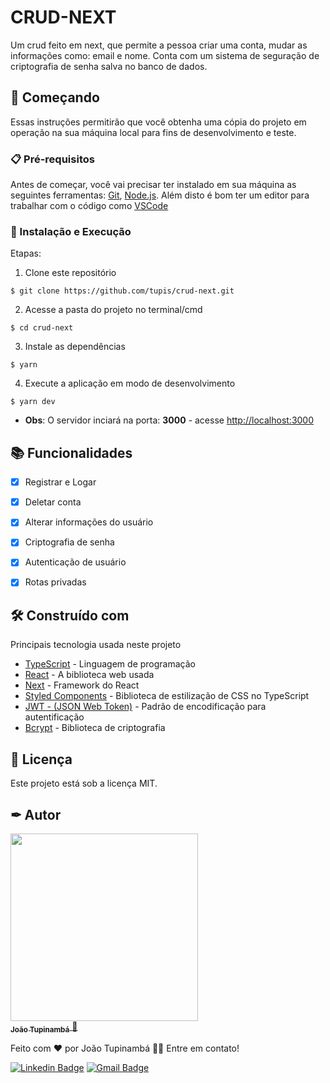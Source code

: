 # CRUD-NEXT

Um crud feito em next, que permite a pessoa criar uma conta, mudar as informações como: email e nome. Conta com um sistema de seguração de criptografia de senha salva no banco de dados.

## 🚀 Começando

Essas instruções permitirão que você obtenha uma cópia do projeto em operação na sua máquina local para fins de desenvolvimento e teste.

### 📋 Pré-requisitos

Antes de começar, você vai precisar ter instalado em sua máquina as seguintes ferramentas:
[Git](https://git-scm.com), [Node.js](https://nodejs.org/en/).
Além disto é bom ter um editor para trabalhar com o código como [VSCode](https://code.visualstudio.com/)

### 🔧 Instalação e Execução

Etapas:

1. Clone este repositório

```
$ git clone https://github.com/tupis/crud-next.git
```

2. Acesse a pasta do projeto no terminal/cmd

```
$ cd crud-next
```

3. Instale as dependências

```
$ yarn
```

4. Execute a aplicação em modo de desenvolvimento

```
$ yarn dev
```

- **Obs**: O servidor inciará na porta: **3000** - acesse <http://localhost:3000>

## 📚 Funcionalidades

- [x] Registrar e Logar

- [x] Deletar conta

- [x] Alterar informações do usuário

- [x] Criptografia de senha

- [x] Autenticação de usuário

- [x] Rotas privadas

## 🛠️ Construído com

Principais tecnologia usada neste projeto

- [TypeScript](https://www.typescriptlang.org/docs/) - Linguagem de programação
- [React](https://pt-br.reactjs.org/docs/getting-started.html) - A biblioteca web usada
- [Next](https://nextjs.org/docs) - Framework do React
- [Styled Components](https://styled-components.com/docs) - Biblioteca de estilização de CSS no TypeScript
- [JWT - (JSON Web Token)](https://jwt.io/) - Padrão de encodificação para autentificação
- [Bcrypt](https://www.npmjs.com/package/bcrypt) - Biblioteca de criptografia

## 📄 Licença

Este projeto está sob a licença MIT.

## ✒ Autor

<a href="https://github.com/tupis">
  <img src="https://user-images.githubusercontent.com/95971013/183971745-f895f523-b707-4811-ba0e-d81409ca2205.jpg" width="300px;" alt=""/>
 <br />
 <sub><b>João Tupinambá</b></sub>
</a> 
<a href="https://github.com/tupis" title="Github">🚀</a>

Feito com ❤️ por João Tupinambá 👋🏽 Entre em contato!

[![Linkedin Badge](https://img.shields.io/badge/-Tupi-blue?style=flat-square&logo=Linkedin&logoColor=white&link=https://www.linkedin.com/in/joaotupinamba)](https://www.linkedin.com/in/joaotupinamba/)
[![Gmail Badge](https://img.shields.io/badge/-joaoh.tupinamba@gmail.com-c14438?style=flat-square&logo=Gmail&logoColor=white&link=mailto:tgmarinho@gmail.com)](mailto:joaoh.tupinamba@gmail.com)
